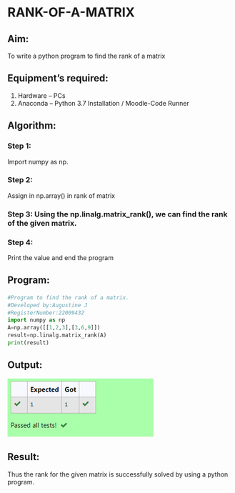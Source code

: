 # RANK-OF-A-MATRIX
## Aim:
To write a python program to find the rank of a matrix
## Equipment’s required:
1. 	Hardware – PCs
2. 	Anaconda – Python 3.7 Installation / Moodle-Code Runner
## Algorithm:
### Step 1: 
Import numpy as np.
### Step 2: 

Assign in np.array() in rank of matrix

### Step 3: Using the np.linalg.matrix_rank(), we can find the rank of the given matrix.
### Step 4: 
Print the value and end the program
## Program:
```python
#Program to find the rank of a matrix.
#Developed by:Augustine J
#RegisterNumber:22009432
import numpy as np
A=np.array([[1,2,3],[3,6,9]])
result=np.linalg.matrix_rank(A)
print(result)
```
## Output:
![output](m.png)

## Result:
Thus the rank for the given matrix is successfully solved by  using a python program.

